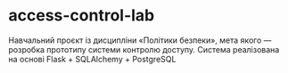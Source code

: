 # access-control-lab
Навчальний проєкт із дисципліни «Політики безпеки», мета якого — розробка прототипу системи контролю доступу. Система реалізована на основі Flask + SQLAlchemy + PostgreSQL 
